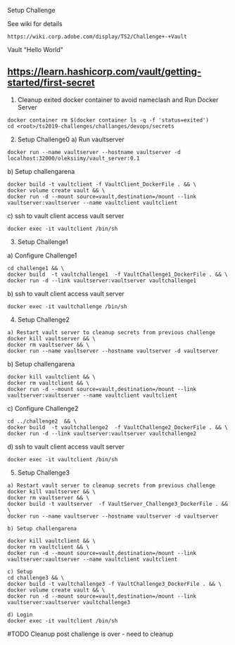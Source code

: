 Setup Challenge

See wiki for details
```
https://wiki.corp.adobe.com/display/TS2/Challenge+-+Vault
```


Vault "Hello World"
## https://learn.hashicorp.com/vault/getting-started/first-secret

1. Cleanup exited docker container to avoid nameclash and Run Docker Server

```
docker container rm $(docker container ls -q -f 'status=exited')
cd <root>/ts2019-challenges/challanges/devops/secrets
```

2. Setup Challenge0
a) Run vaultserver
```
docker run --name vaultserver --hostname vaultserver -d localhost:32000/oleksiimy/vault_server:0.1
```

b) Setup challengarena
```
docker build -t vaultclient -f VaultClient_DockerFile . && \
docker volume create vault && \
docker run -d --mount source=vault,destination=/mount --link vaultserver:vaultserver --name vaultclient vaultclient
```
c) ssh to vault client access vault server
```
docker exec -it vaultclient /bin/sh
```


3. Setup Challenge1

a) Configure Challenge1
```
cd challenge1 && \
docker build  -t vaultchallenge1  -f VaultChallenge1_DockerFile . && \
docker run -d --link vaultserver:vaultserver vaultchallenge1
```
b) ssh to vault client access vault server
```
docker exec -it vaultchallenge /bin/sh
```

4. Setup Challenge2

```
a) Restart vault server to cleanup secrets from previous challenge
docker kill vaultserver && \
docker rm vaultserver && \
docker run --name vaultserver --hostname vaultserver -d vaultserver
```
b) Setup challengarena
```
docker kill vaultclient && \
docker rm vaultclient && \
docker run -d --mount source=vault,destination=/mount --link vaultserver:vaultserver --name vaultclient vaultclient
```
c) Configure Challenge2
```
cd ../challenge2  && \
docker build  -t vaultchallenge2  -f VaultChallenge2_DockerFile . && \
docker run -d --link vaultserver:vaultserver vaultchallenge2
```
d) ssh to vault client access vault server
```
docker exec -it vaultclient /bin/sh
```


5. Setup Challenge3

```
a) Restart vault server to cleanup secrets from previous challenge
docker kill vaultserver && \
docker rm vaultserver && \
docker build -t vaultserver  -f VaultServer_Challenge3_DockerFile . && \ 
docker run --name vaultserver --hostname vaultserver -d vaultserver

b) Setup challengarena

docker kill vaultclient && \
docker rm vaultclient && \
docker run -d --mount source=vault,destination=/mount --link vaultserver:vaultserver --name vaultclient vaultclient

c) Setup  
cd challenge3 && \
docker build -t vaultchallenge3 -f VaultChallenge3_DockerFile . && \
docker volume create vault && \
docker run -d --mount source=vault,destination=/mount --link vaultserver:vaultserver vaultchallenge3

d) Login
docker exec -it vaultclient /bin/sh

```


#TODO Cleanup post challenge is over - need to cleanup

